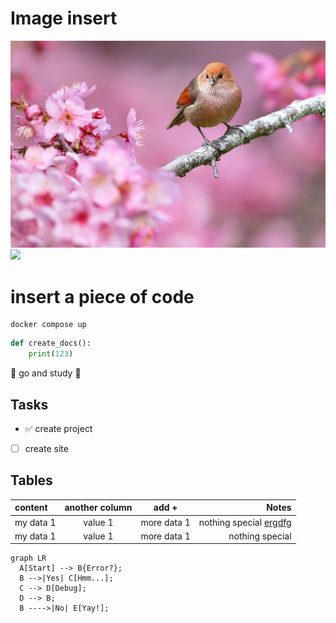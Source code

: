 # Image insert

![](images/spring.jpeg)
![](https://media.istockphoto.com/id/183412466/uk/%D1%84%D0%BE%D1%82%D0%BE/%D1%81%D1%85%D1%96%D0%B4%D0%BD%D1%96-%D0%B1%D0%BB%D0%B0%D0%BA%D0%B8%D1%82%D0%BD%D1%96-%D0%BF%D1%82%D0%B0%D1%85%D0%B8-%D1%81%D0%B0%D0%BC%D0%B5%D1%86%D1%8C-%D1%96-%D1%81%D0%B0%D0%BC%D0%BA%D0%B0.jpg?s=612x612&w=0&k=20&c=bjkNTh2bdzh4X2kwGZahyKrrVDHL84Z4bnK20yKGrow=)


# insert a piece of code

```commandline
docker compose up
```

```python
def create_docs():
    print(123)
```

:memo: go and study 🦷

## Tasks
- ✅ create project
- [ ] create site

## Tables
| content   | another column | add +       |                             Notes |
|:----------|:--------------:|-------------|----------------------------------:|
| my data 1 |    value 1     | more data 1 | nothing special [ergdfg](gdfgfdg) |
| my data 1 |    value 1     | more data 1 |                   nothing special |

``` mermaid
graph LR
  A[Start] --> B{Error?};
  B -->|Yes| C[Hmm...];
  C --> D[Debug];
  D --> B;
  B ---->|No| E[Yay!];
```